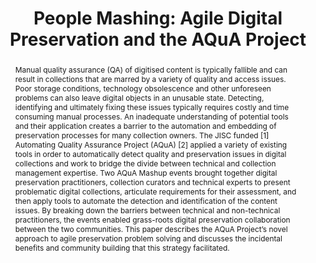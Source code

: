 ---
abstract: Manual quality assurance (QA) of digitised content is typically fallible
  and can result in collections that are marred by a variety of quality and access
  issues. Poor storage conditions, technology obsolescence and other unforeseen problems
  can also leave digital objects in an unusable state. Detecting, identifying and
  ultimately fixing these issues typically requires costly and time consuming manual
  processes. An inadequate understanding of potential tools and their application
  creates a barrier to the automation and embedding of preservation processes for
  many collection owners. The JISC funded [1] Automating Quality Assurance Project
  (AQuA) [2] applied a variety of existing tools in order to automatically detect
  quality and preservation issues in digital collections and work to bridge the divide
  between technical and collection management expertise. Two AQuA Mashup events brought
  together digital preservation practitioners, collection curators and technical experts
  to present problematic digital collections, articulate requirements for their assessment,
  and then apply tools to automate the detection and identification of the content
  issues. By breaking down the barriers between technical and non-technical practitioners,
  the events enabled grass-roots digital preservation collaboration between the two
  communities. This paper describes the AQuA Project’s novel approach to agile preservation
  problem solving and discusses the incidental benefits and community building that
  this strategy facilitated.
creators:
- Paul Wheatley
- Rebecca McGuinness
- Andrew N. Jackson
- Jodie Double
- Bo Middleton
date: null
document_url: https://services.phaidra.univie.ac.at/api/object/o:294255/download
grand_parent: iPRES
institutions: []
keywords:
- singapore
landing_page_url: https://phaidra.univie.ac.at/o:294255
language: eng
layout: publication
license: CC BY-SA 3.0 AT
notes_url: null
parent: iPRES 2011
publication_type: paper
size: 630734
slides_url: null
source_name: iPRES
stream_url: null
title: 'People Mashing: Agile Digital Preservation and the AQuA Project'
year: 2011
---